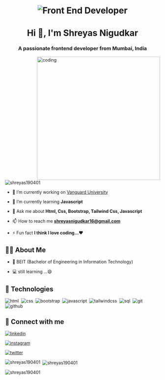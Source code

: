 <h1 align="center"><img alt="Front End Developer" src="https://camo.githubusercontent.com/799ab8397303627bde872354ed56ccc7f927ea67805c166df9e479361221da51/68747470733a2f2f6d656469612e6973746f636b70686f746f2e636f6d2f69642f313136373630303139372f766563746f722f66726f6e742d656e642d646576656c6f706d656e742d7765622d62616e6e65722d636f6e636570742e6a70673f733d3137303636376126773d30266b3d323026633d654e6c33577434724468314b5055495035415834546b6d61456b314b5f39434d78446a6c75356b52326d453d"></h1>
<h1 align="center">Hi 👋, I'm Shreyas Nigudkar</h1>
<h3 align="center">A passionate frontend developer from Mumbai, India</h3>
<img align="right" alt="coding" width="400" src="https://www.guvi.in/blog/wp-content/uploads/2022/11/giphyFSD.gif">



<p align="left"> <img src="https://komarev.com/ghpvc/?username=shreyas190401&label=Profile%20views&color=0e75b6&style=flat" alt="shreyas190401" /> </p>



- 🔭 I’m currently working on [Vanguard University](https://vanguarduniversity.000webhostapp.com/)

- 🌱 I’m currently learning **Javascript**

- 💬 Ask me about **Html, Css, Bootstrap, Tailwind Css, Javascript**

- 📫 How to reach me **shreyasnigudkar16@gmail.com**

- ⚡ Fun fact **I think I love coding...❤**



## 🙋‍♂️ About Me
- 🏫 BEIT (Bachelor of Engineering in Information Technology)

- 💻 still learning ...😄



## 🚀 Technologies

![html](https://img.shields.io/badge/html5-orange?style=for-the-badge&logo=html5&logoColor=white)&nbsp;
![css](https://img.shields.io/badge/css-blue?style=for-the-badge&logo=css3&logoColor=white)&nbsp;
![bootstrap](https://img.shields.io/badge/Bootstrap-purple?style=for-the-badge&logo=bootstrap&logoColor=white)&nbsp;
![javascript](https://img.shields.io/badge/javascript-yellow?style=for-the-badge&logo=javascript&logoColor=white)&nbsp;
![tailwindcss](https://img.shields.io/badge/tailwind_css-skyblue?style=for-the-badge&logo=tailwindcss&logoColor=white)&nbsp;
![sql](https://img.shields.io/badge/sql-skyblue?style=for-the-badge&logo=sqls&logoColor=white)&nbsp;
![git](https://img.shields.io/badge/git-orangered?style=for-the-badge&logo=git&logoColor=white)&nbsp;
![github](https://img.shields.io/badge/github-black?style=for-the-badge&logo=github&logoColor=white)




## 🔗 Connect with me
[![linkedin](https://img.shields.io/badge/linkedin-0A66C2?style=for-the-badge&logo=linkedin&logoColor=white)](https://www.linkedin.com/in/shreyasnigudkar)

[![instagram](https://img.shields.io/badge/instagram-cd486b?style=for-the-badge&logo=instagram&logoColor=white)](https://instagram.com/ig_shrex)

[![twitter](https://img.shields.io/badge/twitter-1DA1F2?style=for-the-badge&logo=twitter&logoColor=white)](https://www.twitter.com/Shreyas190401)




<p><img align="left" src="https://github-readme-stats.vercel.app/api/top-langs?username=shreyas190401&show_icons=true&locale=en&layout=compact" alt="shreyas190401" /></p>

<p>&nbsp;<img align="center" src="https://github-readme-stats.vercel.app/api?username=shreyas190401&show_icons=true&locale=en" alt="shreyas190401" /></p>

<p><img align="center" src="https://github-readme-streak-stats.herokuapp.com/?user=shreyas190401&" alt="shreyas190401" /></p>
